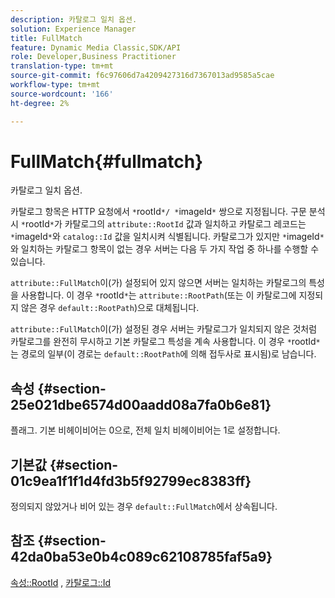 ```yaml
---
description: 카탈로그 일치 옵션.
solution: Experience Manager
title: FullMatch
feature: Dynamic Media Classic,SDK/API
role: Developer,Business Practitioner
translation-type: tm+mt
source-git-commit: f6c97606d7a4209427316d7367013ad9585a5cae
workflow-type: tm+mt
source-wordcount: '166'
ht-degree: 2%

---
```



# FullMatch{#fullmatch}

카탈로그 일치 옵션.

카탈로그 항목은 HTTP 요청에서 `*`rootId`*/ *`imageId`*` 쌍으로 지정됩니다. 구문 분석 시 `*`rootId`*`가 카탈로그의 `attribute::RootId` 값과 일치하고 카탈로그 레코드는 `*`imageId`*`와 `catalog::Id` 값을 일치시켜 식별됩니다. 카탈로그가 있지만 `*`imageId`*`와 일치하는 카탈로그 항목이 없는 경우 서버는 다음 두 가지 작업 중 하나를 수행할 수 있습니다.

`attribute::FullMatch`이(가) 설정되어 있지 않으면 서버는 일치하는 카탈로그의 특성을 사용합니다. 이 경우 `*`rootId`*`는 `attribute::RootPath`(또는 이 카탈로그에 지정되지 않은 경우 `default::RootPath`)으로 대체됩니다.

`attribute::FullMatch`이(가) 설정된 경우 서버는 카탈로그가 일치되지 않은 것처럼 카탈로그를 완전히 무시하고 기본 카탈로그 특성을 계속 사용합니다. 이 경우 `*`rootId`*`는 경로의 일부(이 경로는 `default::RootPath`에 의해 접두사로 표시됨)로 남습니다.

## 속성 {#section-25e021dbe6574d00aadd08a7fa0b6e81}

플래그. 기본 비헤이비어는 0으로, 전체 일치 비헤이비어는 1로 설정합니다.

## 기본값 {#section-01c9ea1f1f1d4fd3b5f92799ec8383ff}

정의되지 않았거나 비어 있는 경우 `default::FullMatch`에서 상속됩니다.

## 참조 {#section-42da0ba53e0b4c089c62108785faf5a9}

[속성::RootId](../../../../../is-api/image-catalog/image-serving-api-ref/c-image-catalog-reference/c-attributes-reference/r-rootid.md#reference-13653312925e4a08b90f99961d53f546) ,  [카탈로그::Id](/help/aem-is-ir-api/is-api/image-catalog/image-serving-api-ref/c-image-catalog-reference/c-image-svg-data-reference/c-image-data-reference/r-id-cat.md)
